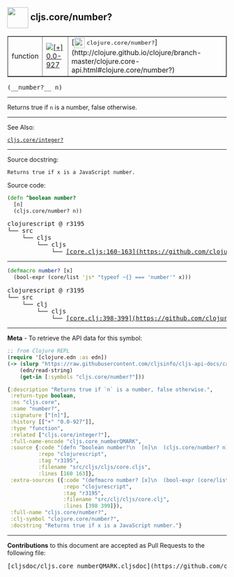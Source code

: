 ## <img width="48px" valign="middle" src="http://i.imgur.com/Hi20huC.png"> cljs.core/number?

 <table border="1">
<tr>

<td>function</td>
<td><a href="https://github.com/cljsinfo/cljs-api-docs/tree/0.0-927"><img valign="middle" alt="[+] 0.0-927" src="https://img.shields.io/badge/+-0.0--927-lightgrey.svg"></a> </td>
<td>
[<img height="24px" valign="middle" src="http://i.imgur.com/1GjPKvB.png"> <samp>clojure.core/number?</samp>](http://clojure.github.io/clojure/branch-master/clojure.core-api.html#clojure.core/number?)
</td>
</tr>
</table>

 <samp>
(__number?__ n)<br>
</samp>

---

Returns true if `n` is a number, false otherwise.

---


See Also:

[`cljs.core/integer?`](cljs.core_integerQMARK.md)<br>

---

Source docstring:

```
Returns true if x is a JavaScript number.
```

Source code:

```clj
(defn ^boolean number?
  [n]
  (cljs.core/number? n))
```

 <pre>
clojurescript @ r3195
└── src
    └── cljs
        └── cljs
            └── <ins>[core.cljs:160-163](https://github.com/clojure/clojurescript/blob/r3195/src/cljs/cljs/core.cljs#L160-L163)</ins>
</pre>


---

```clj
(defmacro number? [x]
  (bool-expr (core/list 'js* "typeof ~{} === 'number'" x)))
```

 <pre>
clojurescript @ r3195
└── src
    └── clj
        └── cljs
            └── <ins>[core.clj:398-399](https://github.com/clojure/clojurescript/blob/r3195/src/clj/cljs/core.clj#L398-L399)</ins>
</pre>

---

__Meta__ - To retrieve the API data for this symbol:

```clj
;; from Clojure REPL
(require '[clojure.edn :as edn])
(-> (slurp "https://raw.githubusercontent.com/cljsinfo/cljs-api-docs/catalog/cljs-api.edn")
    (edn/read-string)
    (get-in [:symbols "cljs.core/number?"]))
```

```clj
{:description "Returns true if `n` is a number, false otherwise.",
 :return-type boolean,
 :ns "cljs.core",
 :name "number?",
 :signature ["[n]"],
 :history [["+" "0.0-927"]],
 :type "function",
 :related ["cljs.core/integer?"],
 :full-name-encode "cljs.core_numberQMARK",
 :source {:code "(defn ^boolean number?\n  [n]\n  (cljs.core/number? n))",
          :repo "clojurescript",
          :tag "r3195",
          :filename "src/cljs/cljs/core.cljs",
          :lines [160 163]},
 :extra-sources ({:code "(defmacro number? [x]\n  (bool-expr (core/list 'js* \"typeof ~{} === 'number'\" x)))",
                  :repo "clojurescript",
                  :tag "r3195",
                  :filename "src/clj/cljs/core.clj",
                  :lines [398 399]}),
 :full-name "cljs.core/number?",
 :clj-symbol "clojure.core/number?",
 :docstring "Returns true if x is a JavaScript number."}

```

---

__Contributions__ to this document are accepted as Pull Requests to the following file:

 <pre>
[cljsdoc/cljs.core_numberQMARK.cljsdoc](https://github.com/cljsinfo/cljs-api-docs/blob/master/cljsdoc/cljs.core_numberQMARK.cljsdoc)
</pre>

